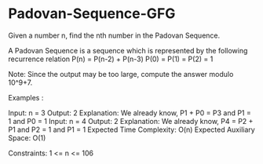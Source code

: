 # Padovan-Sequence-GFG
Given a number n, find the nth number in the Padovan Sequence.

A Padovan Sequence is a sequence which is represented by the following recurrence relation
P(n) = P(n-2) + P(n-3)
P(0) = P(1) = P(2) = 1

Note: Since the output may be too large, compute the answer modulo 10^9+7.

Examples :

Input: n = 3
Output: 2
Explanation: We already know, P1 + P0 = P3 and P1 = 1 and P0 = 1
Input: n = 4
Output: 2
Explanation: We already know, P4  = P2 + P1 and P2 = 1 and P1 = 1
Expected Time Complexity: O(n)
Expected Auxiliary Space: O(1)

Constraints:
1 <= n <= 106


